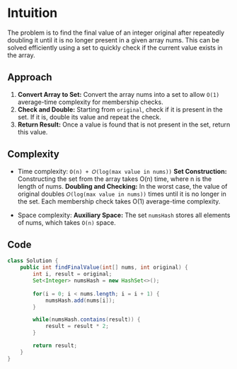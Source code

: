 # Intuition

The problem is to find the final value of an integer original after repeatedly doubling it until it is no longer present in a given array nums. This can be solved efficiently using a set to quickly check if the current value exists in the array.

## Approach

1. **Convert Array to Set:** Convert the array nums into a set to allow `O(1)` average-time complexity for membership checks.
2. **Check and Double:** Starting from `original`, check if it is present in the set. If it is, double its value and repeat the check.
3. **Return Result:** Once a value is found that is not present in the set, return this value.

## Complexity

- Time complexity: `O(n) + 𝑂(log(max value in nums))`
**Set Construction:** Constructing the set from the array takes O(n) time, where n is the length of nums.
**Doubling and Checking:** In the worst case, the value of original doubles `𝑂(log(max value in nums))` times until it is no longer in the set. Each membership check takes O(1) average-time complexity.

- Space complexity:
**Auxiliary Space:** The set `numsHash` stores all elements of nums, which takes `O(n)` space.

## Code

```Java
class Solution {
    public int findFinalValue(int[] nums, int original) {
        int i, result = original;
        Set<Integer> numsHash = new HashSet<>();
    
        for(i = 0; i < nums.length; i = i + 1) {
            numsHash.add(nums[i]);
        }

        while(numsHash.contains(result)) {
            result = result * 2;
        }

        return result;
    }
}
```

